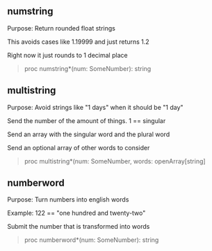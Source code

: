## numstring

Purpose: Return rounded float strings

This avoids cases like 1.19999 and just returns 1.2

Right now it just rounds to 1 decimal place

>proc numstring*(num: SomeNumber): string

## multistring

Purpose: Avoid strings like "1 days" when it should be "1 day"

Send the number of the amount of things. 1 == singular

Send an array with the singular word and the plural word

Send an optional array of other words to consider

>proc multistring*(num: SomeNumber, words: openArray[string]

## numberword

Purpose: Turn numbers into english words

Example: 122 == "one hundred and twenty-two"

Submit the number that is transformed into words

>proc numberword*(num: SomeNumber): string